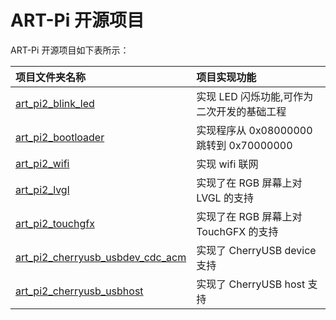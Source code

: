 # ART-Pi 开源项目

ART-Pi 开源项目如下表所示：

| **项目文件夹名称**                             | **项目实现功能**        |
| :---------------------------------------------------- | :------------------------------ |
| [art_pi2_blink_led](./art_pi2_blink_led)  | 实现 LED 闪烁功能,可作为二次开发的基础工程 |
| [art_pi2_bootloader](./art_pi2_bootloader) | 实现程序从 0x08000000 跳转到 0x70000000 |
| [art_pi2_wifi](./art_pi2_wifi)             | 实现 wifi 联网                             |
| [art_pi2_lvgl](./art_pi2_lvgl_demo) | 实现了在 RGB 屏幕上对 LVGL 的支持          |
| [art_pi2_touchgfx](./art_pi2_touchgfx)     | 实现了在 RGB 屏幕上对 TouchGFX 的支持      |
| [art_pi2_cherryusb_usbdev_cdc_acm](./art_pi2_cherryusb_usbdev_cdc_acm)     | 实现了 CherryUSB device 支持      |
| [art_pi2_cherryusb_usbhost](./art_pi2_cherryusb_usbhost)     | 实现了 CherryUSB host 支持     |
